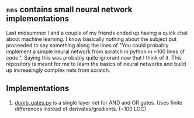 ## `nns` contains small neural network implementations

Last midsummer I and a couple of my friends ended up having a quick chat about
machine learning. I know basically nothing about the subject but proceeded
to say something along the lines of "You could probably implement a simple neural
network from scratch in python in ~100 lines of code.". Saying this was probably
quite ignorant now that I think of it. This repository is meant for me to learn
the basics of neural networks and build up increasingly complex nets from scratch.

## Implementations

1. [dumb_gates.py](././dumb_gates.py) is a single layer net for AND and OR gates. Uses finite differences
    instead of derivates/gradients. (~100 LOC)
